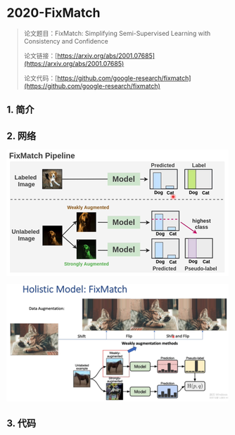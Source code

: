 # 2020-FixMatch 

> 论文题目：FixMatch: Simplifying Semi-Supervised Learning with Consistency and Confidence
>
> 论文链接：[https://arxiv.org/abs/2001.07685](https://arxiv.org/abs/2001.07685)
>
> 论文代码：[https://github.com/google-research/fixmatch](https://github.com/google-research/fixmatch)







## 1. 简介







## 2. 网络



![image-20221102164615373](picture/image-20221102164615373.png)



![image-20221102164800504](picture/image-20221102164800504.png)

## 3. 代码



